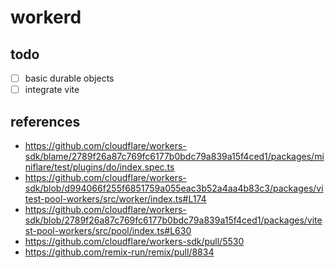 # workerd

## todo

- [ ] basic durable objects
- [ ] integrate vite

## references

- https://github.com/cloudflare/workers-sdk/blame/2789f26a87c769fc6177b0bdc79a839a15f4ced1/packages/miniflare/test/plugins/do/index.spec.ts
- https://github.com/cloudflare/workers-sdk/blob/d994066f255f6851759a055eac3b52a4aa4b83c3/packages/vitest-pool-workers/src/worker/index.ts#L174
- https://github.com/cloudflare/workers-sdk/blob/2789f26a87c769fc6177b0bdc79a839a15f4ced1/packages/vitest-pool-workers/src/pool/index.ts#L630
- https://github.com/cloudflare/workers-sdk/pull/5530
- https://github.com/remix-run/remix/pull/8834
